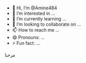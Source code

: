 - 👋 Hi, I’m @Amine484
- 👀 I’m interested in ...
- 🌱 I’m currently learning ...
- 💞️ I’m looking to collaborate on ...
- 📫 How to reach me ...
- 😄 Pronouns: ...
- ⚡ Fun fact: ...

<!---
Amine484/Amine484 is a ✨ special ✨ repository because its `README.md` (this file) appears on your GitHub profile.
You can click the Preview link to take a look at your changes.
--->مرحبا 
